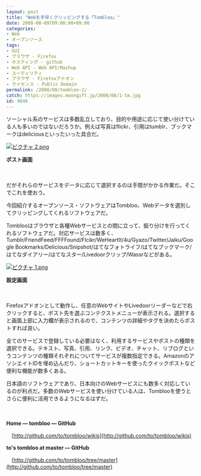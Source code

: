 ```yaml
---
layout: post
title: "Webを手早くクリッピングする「Tombloo」"
date: 2008-08-09T09:00:00+09:00
categories:
- Web
- オープンソース
tags: 
- GUI
- ブラウザ - Firefox
- ホスティング - github
- Web API - Web API/Mashup
- ユーティリティ
- ブラウザ - Firefoxアドオン
- ライセンス - Public Domain
permalink: /2008/08/tombloo-2/
catch: https://images.moongift.jp/2008/08/1-tm.jpg
id: 9846
---
```

ソーシャル系のサービスは多数乱立しており、目的や用途に応じて使い分けている人も多いのではないだろうか。例えば写真はflickr、引用はtumblr、ブックマークはdeliciousといったいった具合だ。

  

[![ピクチャ 2.png](https://images.moongift.jp/2008/08/2-tm.jpg)](https://images.moongift.jp/2008/08/2.jpg)  
  
**ポスト画面**

  

　

  

だがそれらのサービスをデータに応じて選択するのは手間がかかる作業だ。そこでこれを使おう。

  

今回紹介するオープンソース・ソフトウェアはTombloo、Webデータを選別してクリッピングしてくれるソフトウェアだ。

  
  
<!--more-->  

Tomblooはブラウザと各種Webサービスとの間に立って、振り分けを行ってくれるソフトウェアだ。対応サービスは数多く、Tumblr/FriendFeed/FFFFound/Flcikr/WeHeartIt/4u/Gyazo/Twitter/Jaiku/Google Bookmarks/Delicious/Snipshot/はてなフォトライフ/はてなブックマーク/はてなダイアリー/はてなスター/Livedoorクリップ/Wassrなどがある。

  

[![ピクチャ 1.png](https://images.moongift.jp/2008/08/1-tm.jpg)](https://images.moongift.jp/2008/08/1.jpg)  
  
**設定画面**

  

　

  

Firefoxアドオンとして動作し、任意のWebサイトやLivedoorリーダーなどで右クリックすると、ポスト先を選ぶコンテクストメニューが表示される。選択すると画面上部に入力欄が表示されるので、コンテンツの詳細やタグを決めたらポストすれば良い。

  

全てのサービスで登録している必要はなく、利用するサービスやポストの種類を選択できる。テキスト、写真、引用、リンク、ビデオ、チャット、リブログというコンテンツの種類それぞれについてサービスが複数指定できる。AmazonのアソシエイトIDを埋め込んだり、ショートカットキーを使ったクイックポストなど便利な機能が数多くある。

  

日本語のソフトウェアであり、日本向けのWebサービスにも数多く対応しているのが利点だ。多数のWebサービスを使い分けている人は、Tomblooを使うとさらに便利に活用できるようになるはずだ。

  

　

  

**Home — tombloo — GitHub**  
  
　[http://github.com/to/tombloo/wikis](http://github.com/to/tombloo/wikis)

  

**to's tombloo at master — GitHub**  
  
　[http://github.com/to/tombloo/tree/master](http://github.com/to/tombloo/tree/master)

  
